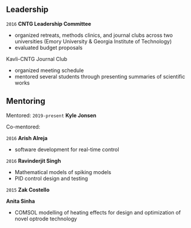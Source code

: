 ## Leadership

`2016`
**CNTG Leadership Committee**
- organized retreats, methods clinics, and journal clubs across two universities (Emory University & Georgia Institute of Technology)
- evaluated budget proposals


Kavli-CNTG Journal Club
- organized meeting schedule
- mentored several students through presenting summaries of scientific works


## Mentoring

Mentored:
`2019-present`
**Kyle Jonsen**

Co-mentored:


`2016`
**Arish Alreja**
- software development for real-time control

`2016`
**Ravinderjit Singh**
- Mathematical models of spiking models
- PID control design and testing

`2015`
**Zak Costello**


**Anita Sinha**
- COMSOL modelling of heating effects for design and optimization of novel optrode technology
